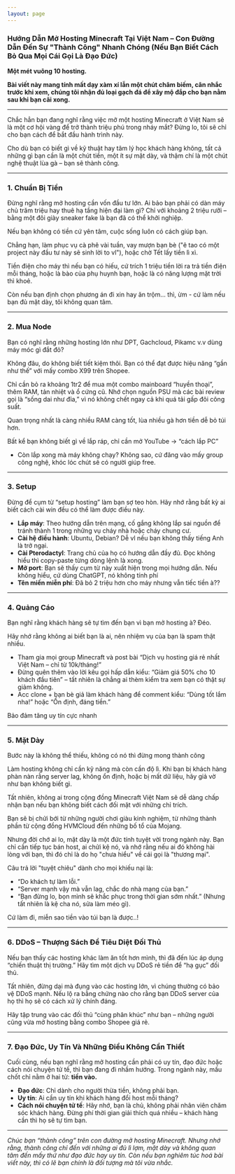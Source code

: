 ```yaml
---
layout: page
---
```


### Hướng Dẫn Mở Hosting Minecraft Tại Việt Nam – Con Đường Dẫn Đến Sự "Thành Công" Nhanh Chóng (Nếu Bạn Biết Cách Bỏ Qua Mọi Cái Gọi Là Đạo Đức) 

**Một mét vuông 10 hosting.**

**Bài viết này mang tính mất dạy xàm xí lẫn một chút châm biếm, cân nhắc trước khi xem, chúng tôi nhận đủ loại gạch đá để xây mộ đắp cho bạn nằm sau khi bạn cãi xong.**

---


Chắc hẳn bạn đang nghĩ rằng việc mở một hosting Minecraft ở Việt Nam sẽ là một cơ hội vàng để trở thành triệu phú trong nháy mắt? Đừng lo, tôi sẽ chỉ cho bạn cách để bắt đầu hành trình này.

Cho dù bạn có biết gì về kỹ thuật hay tâm lý học khách hàng không, tất cả những gì bạn cần là một chút tiền, một ít sự mặt dày, và thậm chí là một chút nghệ thuật lùa gà – bạn sẽ thành công.

---


### 1. Chuẩn Bị Tiền
Đừng nghĩ rằng mở hosting cần vốn đầu tư lớn. Ai bảo bạn phải có dàn máy chủ trăm triệu hay thuê hạ tầng hiện đại làm gì? Chỉ với khoảng 2 triệu rưỡi – bằng một đôi giày sneaker fake là bạn đã có thể khởi nghiệp.  

Nếu bạn không có tiền cứ yên tâm, cuộc sống luôn có cách giúp bạn. 

Chẳng hạn, làm phục vụ cà phê vài tuần, vay mượn bạn bè ("ê tao có một project này đầu tư này sẽ sinh lời to vl"), hoặc chờ Tết lấy tiền lì xì. 

Tiền điện cho máy thì nếu bạn có hiếu, cứ trích 1 triệu tiền lời ra trả tiền điện mỗi tháng, hoặc là bào của phụ huynh bạn, hoặc là có năng lượng mặt trời thì khoẻ.

Còn nếu bạn định chọn phương án đi xin hay ăn trộm… thì, ừm - cứ làm nếu bạn đủ mặt dày, tôi không quan tâm.

---


### 2. Mua Node

Bạn có nghĩ rằng những hosting lớn như DPT, Gachcloud, Pikamc v.v dùng máy móc gì đắt đỏ?

Không đâu, do không biết tiết kiệm thôi. Bạn có thể đạt được hiệu năng “gần như thế” với mấy combo X99 trên Shopee.

Chỉ cần bỏ ra khoảng 1tr2 để mua một combo mainboard “huyền thoại”, thêm RAM, tản nhiệt và ổ cứng cũ. Nhớ chọn nguồn PSU mà các bài review gọi là “sống dai như đỉa,” vì nó không chết ngay cả khi quá tải gấp đôi công suất.

Quan trọng nhất là càng nhiều RAM càng tốt, lùa nhiều gà hơn tiền dễ bỏ túi hơn.

Bất kể bạn không biết gì về lắp ráp, chỉ cần mở YouTube -> “cách lắp PC”

- Còn lắp xong mà máy không chạy? Không sao, cứ đăng vào mấy group công nghệ, khóc lóc chút sẽ có người giúp free.

---


### 3. Setup
Đừng để cụm từ “setup hosting” làm bạn sợ teo hòn. Hãy nhớ rằng bất kỳ ai biết cách cài win đều có thể làm được điều này.  

- **Lắp máy**: Theo hướng dẫn trên mạng, cố gắng không lắp sai nguồn để tránh thành 1 trong những vụ cháy nhà hoặc cháy chung cư.
- **Cài hệ điều hành**: Ubuntu, Debian? Dễ vl nếu bạn không thấy tiếng Anh là trở ngại.  
- **Cài Pterodactyl**: Trang chủ của họ có hướng dẫn đầy đủ. Đọc không hiểu thì copy-paste từng dòng lệnh là xong. 
- **Mở port**: Bạn sẽ thấy cụm từ này xuất hiện trong mọi hướng dẫn. Nếu không hiểu, cứ dùng ChatGPT, nó không tính phí  
- **Tên miền miễn phí**: Đã bỏ 2 triệu hơn cho máy nhưng vẫn tiếc tiền à??

---


### 4. Quảng Cáo
Bạn nghĩ rằng khách hàng sẽ tự tìm đến bạn vì bạn mở hosting à? Đéo.

Hãy nhớ rằng không ai biết bạn là ai, nên nhiệm vụ của bạn là spam thật nhiều.  

- Tham gia mọi group Minecraft và post bài “Dịch vụ hosting giá rẻ nhất Việt Nam – chỉ từ 10k/tháng!”  
- Đừng quên thêm vào lời kêu gọi hấp dẫn kiểu: “Giảm giá 50% cho 10 khách đầu tiên” – tất nhiên là chẳng ai thèm kiểm tra xem bạn có thật sự giảm không. 
- Acc clone + bạn bè giả làm khách hàng để comment kiểu: “Dùng tốt lắm nha!” hoặc “Ổn định, đáng tiền.” 

Bảo đảm tăng uy tín cực nhanh

---


### 5. Mặt Dày

Bước này là không thể thiếu, không có nó thì đừng mong thành công

Làm hosting không chỉ cần kỹ năng mà còn cần độ lì. Khi bạn bị khách hàng phàn nàn rằng server lag, không ổn định, hoặc bị mất dữ liệu, hãy giả vờ như bạn không biết gì.  

Tất nhiên, không ai trong cộng đồng Minecraft Việt Nam sẽ dễ dàng chấp nhận bạn nếu bạn không biết cách đối mặt với những chỉ trích. 

Bạn sẽ bị chửi bới từ những người chơi giàu kinh nghiệm, từ những thành phần từ cộng đồng HVMCloud đến những bố tổ của Mojang. 

Nhưng đời chớ ai lo, mặt dày là một đức tính tuyệt vời trong ngành này. Bạn chỉ cần tiếp tục bán host, ai chửi kệ nó, và nhớ rằng nếu ai đó không hài lòng với bạn, thì đó chỉ là do họ "chưa hiểu" về cái gọi là "thương mại". 

Câu trả lời "tuyệt chiêu" dành cho mọi khiếu nại là:  
- “Do khách tự làm lỗi.”  
- “Server mạnh vậy mà vẫn lag, chắc do nhà mạng của bạn.”  
- “Bạn đừng lo, bọn mình sẽ khắc phục trong thời gian sớm nhất.” (Nhưng tất nhiên là kệ cha nó, sửa làm méo gì).  

Cứ làm đi, miễn sao tiền vào túi bạn là được..!

---


### 6. DDoS – Thượng Sách Để Tiêu Diệt Đối Thủ  
Nếu bạn thấy các hosting khác làm ăn tốt hơn mình, thì đã đến lúc áp dụng “chiến thuật thị trường.” Hãy tìm một dịch vụ DDoS rẻ tiền để “hạ gục” đối thủ.  

Tất nhiên, đừng dại mà đụng vào các hosting lớn, vì chúng thường có bảo vệ DDoS mạnh. Nếu lộ ra bằng chứng nào cho rằng bạn DDoS server của họ thì họ sẽ có cách xử lý chính đáng.

Hãy tập trung vào các đối thủ “cùng phân khúc” như bạn – những người cũng vừa mở hosting bằng combo Shopee giá rẻ.  

---


### 7. Đạo Đức, Uy Tín Và Những Điều Không Cần Thiết  
Cuối cùng, nếu bạn nghĩ rằng mở hosting cần phải có uy tín, đạo đức hoặc cách nói chuyện tử tế, thì bạn đang đi nhầm hướng. Trong ngành này, mấu chốt chỉ nằm ở hai từ: **tiền vào.**  

- **Đạo đức**: Chỉ dành cho người thừa tiền, không phải bạn.  
- **Uy tín**: Ai cần uy tín khi khách hàng đổi host mỗi tháng?  
- **Cách nói chuyện tử tế**: Hãy nhớ, bạn là chủ, không phải nhân viên chăm sóc khách hàng. Đừng phí thời gian giải thích quá nhiều – khách hàng cần thì họ sẽ tự tìm bạn.  

---
*Chúc bạn “thành công” trên con đường mở hosting Minecraft. Nhưng nhớ rằng, thành công chỉ đến với những ai đủ lì lợm, mặt dày và không quan tâm đến mấy thứ như đạo đức hay uy tín. Còn nếu bạn nghiêm túc hoá bài viết này, thì có lẽ bạn chính là đối tượng mà tôi vừa nhắc.*
